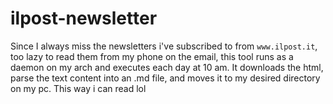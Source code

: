 # ilpost-newsletter

Since I always miss the newsletters i've subscribed to from `www.ilpost.it`, too lazy to read them from my phone on the email,
this tool runs as a daemon on my arch and executes each day at 10 am.
It downloads the html, parse the text content into an .md file, and moves it to my desired directory on my pc.
This way i can read lol
